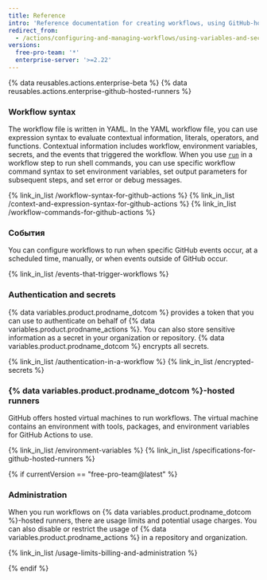```yaml
---
title: Reference
intro: 'Reference documentation for creating workflows, using GitHub-hosted runners, and authentication.'
redirect_from:
  - /actions/configuring-and-managing-workflows/using-variables-and-secrets-in-a-workflow
versions:
  free-pro-team: '*'
  enterprise-server: '>=2.22'
---
```


{% data reusables.actions.enterprise-beta %}
{% data reusables.actions.enterprise-github-hosted-runners %}

### Workflow syntax

The workflow file is written in YAML. In the YAML workflow file, you can use expression syntax to evaluate contextual information, literals, operators, and functions. Contextual information includes workflow, environment variables, secrets, and the events that triggered the workflow. When you use [`run`](/actions/reference/workflow-syntax-for-github-actions#jobsjob_idstepsrun) in a workflow step to run shell commands, you can use specific workflow command syntax to set environment variables, set output parameters for subsequent steps, and set error or debug messages.

{% link_in_list /workflow-syntax-for-github-actions %}
{% link_in_list /context-and-expression-syntax-for-github-actions %}
{% link_in_list /workflow-commands-for-github-actions %}

### События

You can configure workflows to run when specific GitHub events occur, at a scheduled time, manually, or when events outside of GitHub occur.

{% link_in_list /events-that-trigger-workflows %}

### Authentication and secrets

{% data variables.product.prodname_dotcom %} provides a token that you can use to authenticate on behalf of {% data variables.product.prodname_actions %}. You can also store sensitive information as a secret in your organization or repository. {% data variables.product.prodname_dotcom %} encrypts all secrets.

{% link_in_list /authentication-in-a-workflow %}
{% link_in_list /encrypted-secrets %}

### {% data variables.product.prodname_dotcom %}-hosted runners

GitHub offers hosted virtual machines to run workflows. The virtual machine contains an environment with tools, packages, and environment variables for GitHub Actions to use.

{% link_in_list /environment-variables %}
{% link_in_list /specifications-for-github-hosted-runners %}

{% if currentVersion == "free-pro-team@latest" %}
### Administration

When you run workflows on {% data variables.product.prodname_dotcom %}-hosted runners, there are usage limits and potential usage charges. You can also disable or restrict the usage of {% data variables.product.prodname_actions %} in a repository and organization.

{% link_in_list /usage-limits-billing-and-administration %}

{% endif %}
